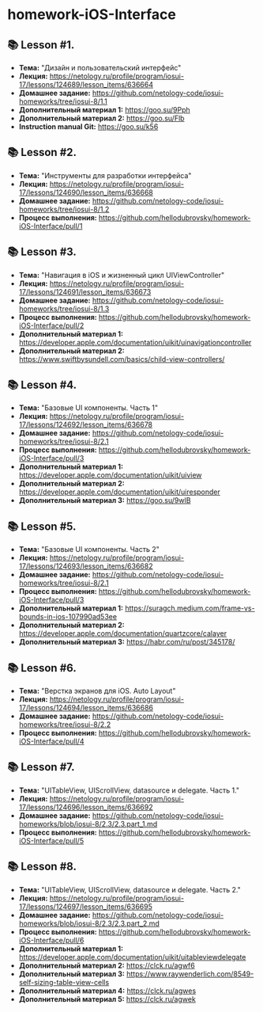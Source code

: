 # homework-iOS-Interface

## 📚 Lesson #1.
- **Тема:** "Дизайн и пользовательский интерфейс"
- **Лекция:** https://netology.ru/profile/program/iosui-17/lessons/124689/lesson_items/636664
- **Домашнее задание:** https://github.com/netology-code/iosui-homeworks/tree/iosui-8/1.1
- **Дополнительный материал 1:** https://goo.su/9Pph
- **Дополнительный материал 2:** https://goo.su/Flb
- **Instruction manual Git:** https://goo.su/k56

## 📚 Lesson #2.
- **Тема:** "Инструменты для разработки интерфейса"
- **Лекция:** https://netology.ru/profile/program/iosui-17/lessons/124690/lesson_items/636668
- **Домашнее задание:** https://github.com/netology-code/iosui-homeworks/tree/iosui-8/1.2
- **Процесс выполнения:** https://github.com/hellodubrovsky/homework-iOS-Interface/pull/1

## 📚 Lesson #3.
- **Тема:** "Навигация в iOS и жизненный цикл UIViewController"
- **Лекция:** https://netology.ru/profile/program/iosui-17/lessons/124691/lesson_items/636673
- **Домашнее задание:** https://github.com/netology-code/iosui-homeworks/tree/iosui-8/1.3
- **Процесс выполнения:** https://github.com/hellodubrovsky/homework-iOS-Interface/pull/2
- **Дополнительный материал 1:** https://developer.apple.com/documentation/uikit/uinavigationcontroller
- **Дополнительный материал 2:** https://www.swiftbysundell.com/basics/child-view-controllers/

## 📚 Lesson #4.
- **Тема:** "Базовые UI компоненты. Часть 1"
- **Лекция:** https://netology.ru/profile/program/iosui-17/lessons/124692/lesson_items/636678
- **Домашнее задание:** https://github.com/netology-code/iosui-homeworks/tree/iosui-8/2.1
- **Процесс выполнения:** https://github.com/hellodubrovsky/homework-iOS-Interface/pull/3
- **Дополнительный материал 1:** https://developer.apple.com/documentation/uikit/uiview
- **Дополнительный материал 2:** https://developer.apple.com/documentation/uikit/uiresponder
- **Дополнительный материал 3:** https://goo.su/9wlB

## 📚 Lesson #5.
- **Тема:** "Базовые UI компоненты. Часть 2"
- **Лекция:** https://netology.ru/profile/program/iosui-17/lessons/124693/lesson_items/636682
- **Домашнее задание:** https://github.com/netology-code/iosui-homeworks/tree/iosui-8/2.1
- **Процесс выполнения:** https://github.com/hellodubrovsky/homework-iOS-Interface/pull/3
- **Дополнительный материал 1:** https://suragch.medium.com/frame-vs-bounds-in-ios-107990ad53ee
- **Дополнительный материал 2:** https://developer.apple.com/documentation/quartzcore/calayer
- **Дополнительный материал 3:** https://habr.com/ru/post/345178/

## 📚 Lesson #6.
- **Тема:** "Верстка экранов для iOS. Auto Layout"
- **Лекция:** https://netology.ru/profile/program/iosui-17/lessons/124694/lesson_items/636686
- **Домашнее задание:** https://github.com/netology-code/iosui-homeworks/tree/iosui-8/2.2
- **Процесс выполнения:** https://github.com/hellodubrovsky/homework-iOS-Interface/pull/4

## 📚 Lesson #7.
- **Тема:** "UITableView, UIScrollView, datasource и delegate. Часть 1."
- **Лекция:** https://netology.ru/profile/program/iosui-17/lessons/124696/lesson_items/636692
- **Домашнее задание:** https://github.com/netology-code/iosui-homeworks/blob/iosui-8/2.3/2.3.part_1.md
- **Процесс выполнения:** https://github.com/hellodubrovsky/homework-iOS-Interface/pull/5

## 📚 Lesson #8.
- **Тема:** "UITableView, UIScrollView, datasource и delegate. Часть 2."
- **Лекция:** https://netology.ru/profile/program/iosui-17/lessons/124697/lesson_items/636695
- **Домашнее задание:** https://github.com/netology-code/iosui-homeworks/blob/iosui-8/2.3/2.3.part_2.md
- **Процесс выполнения:** https://github.com/hellodubrovsky/homework-iOS-Interface/pull/6
- **Дополнительный материал 1:** https://developer.apple.com/documentation/uikit/uitableviewdelegate
- **Дополнительный материал 2:** https://clck.ru/agwf6
- **Дополнительный материал 3:** https://www.raywenderlich.com/8549-self-sizing-table-view-cells
- **Дополнительный материал 4:** https://clck.ru/agwes
- **Дополнительный материал 5:** https://clck.ru/agwek
